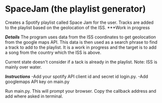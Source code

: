 # SpaceJam (the playlist generator)
Creates a Spotify playlist called Space Jam for the user. Tracks are added to the playlist based on the geolocation of the ISS. ***Work in progress

***Details***
The program uses data from the ISS coordinates to get geolocation from the google maps API. This data is then used as a search phrase to find a track to add to the playlist. It is a work in progress and the target is to add a song from the country which the ISS is above.

Current state doesn't consider if a tack is already in the playlist.
Note: ISS is mainly over water.

***Instructions***
-Add your spotify API client id and secret id login.py. 
-Add googlemaps API key on main.py

Run main.py. This will prompt your browser. Copy the callback address and add where asked in terminal.
